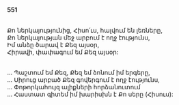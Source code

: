 **551**

\
Քո ներկայությունից, Հիսո՛ւս, հալվում են լեռները,\
Քո ներկայության մեջ արբում է ողջ էությունս,\
Իմ անձը ծարավ է Քեզ այսօր,\
Հիրավի, փափագում եմ Քեզ այսօր:

\
 ... Պաշտում եմ Քեզ, Քեզ եմ ձոնում իմ երգերը,\
 ... Սիրուց արբած Քեզ գովերգում է ողջ էությունս,\
 ... Փոթորկահույզ ալիքների հորձանուտում\
 ... Հաստատ գիտեմ իմ խարիսխն է Քո սերը (Հիսուս):
